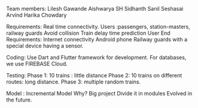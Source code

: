 Team members:
Lilesh Gawande
Aishwarya SH
Sidhanth Sanil
Seshasai Arvind
Harika Chowdary

Requirements:
Real time connectivity.
Users :passengers, station-masters, railway guards
Avoid collision
Train delay time prediction
User End Requirements: 
Internet connectivity 
Android phone
Railway guards with a special device having a sensor.


Coding:
Use Dart and Flutter framework for development.
For databases, we use FIREBASE Cloud.

Testing:
Phase 1: 10 trains : little distance
Phase 2: 10 trains on different routes: long distance.
Phase 3: multiple random trains.


Model : Incremental Model
Why? 
Big project
Divide it in modules
Evolved in the future.





